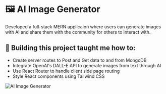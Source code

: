 # 🖼️ AI Image Generator

Developed a full-stack MERN applicaion where users can generate images with AI and share them with the community for others to interact with.

## 🧠 Building this project taught me how to:
* Create server routes to Post and Get data to and from MongoDB
* Integrate OpenAI's DALL-E API to generate images from text through AI
* Use React Router to handle client side page routing
* Style React components using Tailwind CSS  

![AI Image Generator](https://github.com/Tudor-Barsan/Image-Generation-App/assets/112269862/a25bb1b4-cd1d-433d-ad5a-3fc66f2c4807)
